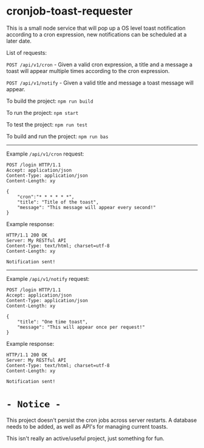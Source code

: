 # cronjob-toast-requester


This is a small node service that will pop up a OS level toast notification according to a cron expression, new notifications can be scheduled at a later date.


List of requests:

``` POST /api/v1/cron ``` - Given a valid cron expression, a title and a message a toast will appear multiple times according to the cron expression.

``` POST /api/v1/notify ``` - Given a valid title and message a toast message will appear.


To build the project:
    ``` npm run build ```

To run the project:
    ``` npm start ```

To test the project:
    ``` npm run test ```

To build and run the project:
    ``` npm run bas ```


---
Example ```/api/v1/cron``` request:
```
POST /login HTTP/1.1
Accept: application/json
Content-Type: application/json
Content-Length: xy

{
    "cron":"* * * * * *",
    "title": "Title of the toast",
    "message": "This message will appear every second!"
}
```

Example response:
```
HTTP/1.1 200 OK
Server: My RESTful API
Content-Type: text/html; charset=utf-8
Content-Length: xy

Notification sent!

```
---

Example ```/api/v1/notify``` request:
```
POST /login HTTP/1.1
Accept: application/json
Content-Type: application/json
Content-Length: xy

{
    "title": "One time toast",
    "message": "This will appear once per request!"
}
```

Example response:
```
HTTP/1.1 200 OK
Server: My RESTful API
Content-Type: text/html; charset=utf-8
Content-Length: xy

Notification sent!

```

# ```- Notice -``` 
This project doesn't persist the cron jobs across server restarts. A database needs to be added, as well as API's for managing current toasts. 

This isn't really an active/useful project, just something for fun. 
